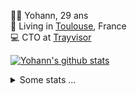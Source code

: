 <p>
  👨🏻 <bold>Yohann</bold>, 29 ans<br/>
  💼 Living in <a href="https://www.google.com/maps?q=toulouse">Toulouse</a>, France<br/>
  💻 CTO at <a href="https://trayvisor.com/">Trayvisor</a><br/>
</p>

<a href="https://github.com/anuraghazra/github-readme-stats"><img align="center" src="https://github-readme-stats-dviw-8taegaswk-yohann84ls-projects.vercel.app//api?username=yohann84L&show_icons=true&include_all_commits=true" alt="Yohann's github stats" /> </a>


<details>
  <summary>Some stats ...</summary><br/>
  

<!--START_SECTION:waka-->
![Code Time](http://img.shields.io/badge/Code%20Time-1%2C214%20hrs%2038%20mins-blue)

![Profile Views](http://img.shields.io/badge/Profile%20Views-0-blue)

**🐱 My GitHub Data** 

> 📦 440.9 kB Used in GitHub's Storage 
 > 
> 🚫 Not Opted to Hire
 > 
> 📜 26 Public Repositories 
 > 
> 🔑 21 Private Repositories 
 > 
**I'm an Early 🐤** 

```text
🌞 Morning                21795 commits       ████████░░░░░░░░░░░░░░░░░   30.11 % 
🌆 Daytime                41617 commits       ██████████████░░░░░░░░░░░   57.49 % 
🌃 Evening                8834 commits        ███░░░░░░░░░░░░░░░░░░░░░░   12.20 % 
🌙 Night                  139 commits         ░░░░░░░░░░░░░░░░░░░░░░░░░   00.19 % 
```
📅 **I'm Most Productive on Wednesday** 

```text
Monday                   13694 commits       █████░░░░░░░░░░░░░░░░░░░░   18.92 % 
Tuesday                  13580 commits       █████░░░░░░░░░░░░░░░░░░░░   18.76 % 
Wednesday                15058 commits       █████░░░░░░░░░░░░░░░░░░░░   20.80 % 
Thursday                 14749 commits       █████░░░░░░░░░░░░░░░░░░░░   20.38 % 
Friday                   13949 commits       █████░░░░░░░░░░░░░░░░░░░░   19.27 % 
Saturday                 504 commits         ░░░░░░░░░░░░░░░░░░░░░░░░░   00.70 % 
Sunday                   851 commits         ░░░░░░░░░░░░░░░░░░░░░░░░░   01.18 % 
```


📊 **This Week I Spent My Time On** 

```text
🕑︎ Time Zone: Europe/Paris

💬 Programming Languages: 
JavaScript               11 hrs 42 mins      ███████████████░░░░░░░░░░   59.77 % 
TypeScript               4 hrs 49 mins       ██████░░░░░░░░░░░░░░░░░░░   24.63 % 
JSON                     1 hr 16 mins        ██░░░░░░░░░░░░░░░░░░░░░░░   06.51 % 
Python                   1 hr 1 min          █░░░░░░░░░░░░░░░░░░░░░░░░   05.21 % 
YAML                     18 mins             ░░░░░░░░░░░░░░░░░░░░░░░░░   01.55 % 

🔥 Editors: 
VS Code                  16 hrs 28 mins      █████████████████████░░░░   84.13 % 
Cursor                   3 hrs 6 mins        ████░░░░░░░░░░░░░░░░░░░░░   15.84 % 
Zed                      0 secs              ░░░░░░░░░░░░░░░░░░░░░░░░░   00.03 % 

💻 Operating System: 
Mac                      19 hrs 35 mins      █████████████████████████   100.00 % 
```

**I Mostly Code in Python** 

```text
Python                   25 repos            ██████████████░░░░░░░░░░░   54.35 % 
Jupyter Notebook         4 repos             ██░░░░░░░░░░░░░░░░░░░░░░░   08.70 % 
JavaScript               3 repos             ██░░░░░░░░░░░░░░░░░░░░░░░   06.52 % 
HTML                     2 repos             █░░░░░░░░░░░░░░░░░░░░░░░░   04.35 % 
Shell                    1 repo              █░░░░░░░░░░░░░░░░░░░░░░░░   02.17 % 
```




 Last Updated on 15/02/2025 00:37:09 UTC
<!--END_SECTION:waka-->
